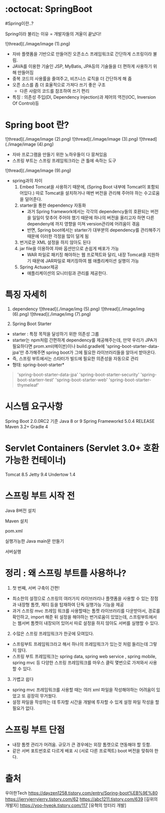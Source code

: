 :octocat: SpringBoot
=================================================

#Spring이란..?

Spring이라 불리는 이유 = 개발자들의 겨울이 끝났다!

![thread](./image/image (1).png)

- 자바 플랫폼을 기반으로 만들어진 오픈소스 프레임워크로 간단하게 스프링이라 불림.
- JAVA를 이용한 기술인 JSP, MyBatis, JPA등의 기술들을 더 편하게 사용하기 위해 만들어짐
- 중복 코드의 사용률을 줄여주고, 비즈니스 로직을 더 간단하게 해 줌
- 오픈 소스를 좀 더 효율적으로 가져다 쓰기 좋은 구조 
	- 다른 사람의 코드를 참조하여 쓰기 편리
- 특징 : 의존성 주입(DI, Dependency Injection)과 제어의 역전(IOC, Inversion Of Control)등



# Spring boot 란?

![thread](./image/image (2).png)
![thread](./image/image (3).png)
![thread](./image/image (4).png)


- 자바 프로그램을 만들기 위한 노하우들이 다 뭉쳐있음
- 스프링 부트는 스프링 프레임워크라는 큰 틀에 속하는 도구 

![thread](./image/image (9).png)

- spring과의 차이
    1. Embed Tomcat을 사용하기 때문에, (Spring Boot 내부에 Tomcat이 포함되어있다.) 따로 Tomcat을 설치하거나 매번 버전을 관리해 주어야 하는 수고로움을 덜어준다.
    2. starter을 통한 dependency 자동화
        - 과거 Spring framework에서는 각각의 dependency들의 호환되는 버전을 일일이 맞추어 주어야 했기 때문에 하나의 버전을 올리고자 하면 다른 dependeny에 까지 영향을 미쳐 version관리에 어려움이 겪음
        - 반면, Spring boot에서는 starter가 대부분의 dependency를 관리해주기 때문에 이러한 걱정을 많이 덜게 됨
    3. 번거로운 XML 설정을 하지 않아도 된다 
    4. jar file을 이용하여 자바 옵션만으로 손쉽게 배포가 가능
        - WAR 파일로 패키징 해야하는 웹 프로젝트와 달리, 내장 Tomcat을 지원하기 때문에 JAR파일로 패키징하여 웹 애플리케이션 실행이 가능
    5. Spring Actuaor제공 
        -  애플리케이션의 모니터링과 관리를 제공한다.
    


# 특징 자세히 

1. dependency
![thread](./image/img (5).png)
![thread](./image/img (6).png)
![thread](./image/img (7).png)


2. Spring Boot Starter
- starter : 특정 목적을 달성하기 위한 의존성 그룹
- starter는 npm처럼 간편하게 dependency를 제공해주는데, 만약 우리가 JPA가 필요하다면 prom.xml(메이븐)이나 build.gradle에 'spring-boot-starter-data-jpa'만 추가해주면 spring boot가 그에 필요한 라이브러리들을 알아서 받아온다. 
- 즉, 스프링 부트에서는 스타터가 빌드에 필요한 의존성을 자동으로 관리
- 형태: spring-boot-starter*
    
> 'spring-boot-starter-data-jpa'
  'spring-boot-starter-security'
  'spring-boot-starterr-test'
  'spring-boot-starter-web'
  'spring-boot-starter-thymeleaf'

# 시스템 요구사항
Spring Boot 2.0.0RC2 기준
Java 8 or 9
Spring Frameworkd 5.0.4 RELEASE
Maven 3.2+
Gradle 4

# Servlet Containers (Servlet 3.0+ 호환 가능한 컨테이너)
Tomcat 8.5
Jetty 9.4
Undertow 1.4

# 스프링 부트 시작 전
Java 8버전 설치

Maven 설치

pom.xml 

실행가능한 Java main문 만들기

서버실행




# 정리 : 왜 스프링 부트를 사용하나?

 1. 첫 번째, 서버 구축이 간편!
- 최소한의 설정으로 스프링의 여러가지 라이브러리나 플랫폼을 사용할 수 있는 장점과 내장형 톰캣, 제티 등을 탑재하여 단독 실행가능 기능을 제공
- 과거 스프링 mvc 프레임 워크를 사용할때는 톰켓 라이브러리를 다운받아서, 경로를 확인하고, import 해준 뒤 설정을 해야하는 번거로움이 있었는데, 스프링부트에서는 웹서버 톰켓이 내장되어 있어서 따로 설정을 하지 않아도 서버를 실행할 수 있다.

2. 수많은 스프링 프레임워크가 한곳에 모여있다.
- 스프링부트 프레임워크라고 해서 하나의 프레임워크가 있는것 처럼 들리는데 그렇지 않다.
- 스프링 부트 프레임워크는 spring data, spring web service , spring mobile, spring mvc 등 다양한 스프링 프레임워크를 마우스 클릭 몇번으로 가져와서 사용할 수 있다.

3. 가볍고 쉽다
- spring mvc 프레임워크를 사용할 때는 여러 xml 파일을 작성해야하는 어려움이 있었고 또 굉장히 무거웠다.
 - 설정 파일을 작성하는 데 투자할 시간을 개발에 투자할 수 있게 설정 파일 작성을 할 필요가 없다. 



# 스프링 부트 단점
- 내장 톰켓 관리가 어려움. 규모가 큰 경우에는 외장 톰캣으로 연동해야 할 듯함. 
- 같은 서버 포트번호로 다르게 배포 시 (서로 다른 프로젝트) boot 버전을 맞춰야 한다. 



# 출처

우아한Tech
https://dayzen1258.tistory.com/entry/Spring-boot%EB%9E%80
https://jerryjerryjerry.tistory.com/62
https://abc1211.tistory.com/639 [길위의 개발자]
https://yoo-hyeok.tistory.com/117 [유혁의 엉터리 개발]